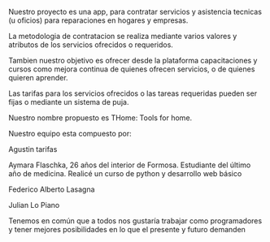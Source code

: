 Nuestro proyecto es una app, para contratar servicios y asistencia tecnicas (u oficios) para reparaciones en hogares y empresas.

La metodologia de contratacion se realiza mediante varios valores y atributos de los servicios ofrecidos o requeridos.

Tambien nuestro objetivo es ofrecer desde la plataforma capacitaciones y cursos como mejora continua de quienes ofrecen servicios, o de quienes quieren aprender.

Las tarifas para los servicios ofrecidos o las tareas requeridas pueden ser fijas o mediante un sistema de puja.

Nuestro nombre propuesto es THome: Tools for home.

Nuestro equipo esta compuesto por:

Agustin tarifas 

Aymara Flaschka, 26 años del interior de Formosa. Estudiante del último año de medicina. Realicé un curso de python y desarrollo web básico

Federico Alberto Lasagna 

Julian Lo Piano

Tenemos en común que a todos nos gustaría trabajar como programadores y tener mejores posibilidades en lo que el presente y futuro demanden
